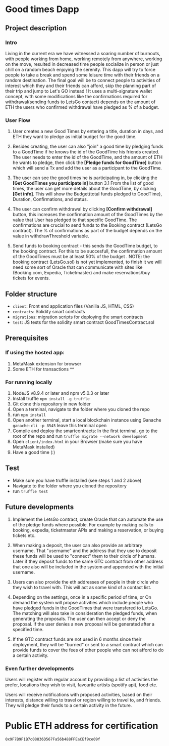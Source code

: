 # Good times Dapp
## Project description

### Intro
Living in the current era we have witnessed a soaring number of burnouts, with people working from home, working remotely from anywhere, working on the move, resulted in  decreased time people socialize in person or just chill on a random beach enjoying the serenity. This dapp will try to force people to take a break and spend some leisure time with their friends on a random destination. The final goal will be to connect people to activities of interest which they and their friends can afford, skip the planning part of their trip and jump to Let's GO instead !
It uses a multi-signature wallet concept, with some modifications like the confirmations required for withdrawal(sending funds to LetsGo contact) depends on the amount of ETH the users who confirmed withdrawal have pledged as % of a budget.

### User Flow

1. User creates a new Good Times by entering a title, duration in days, and ETH they want to pledge as initial budget for the good time.

2. Besides creating, the user can also "join" a good time by pledging funds to a GoodTime if he knows the id of the GoodTime his friends created. The user needs to enter the id of the GoodTime, and the amount of ETH he wants to pledge, then click the **[Pledge funds for GoodTime]** button which will send a Tx and add the user as a participant to the GoodTime.

3. The user can see the good times he is participating in, by clicking the **[Get GoodTimes you participate in]** button
3.1 From the list of good times, the user can get more details about the GoodTime, by clicking **[Get info]**. This will show the Budget(total funds pledged to GoodTime), Duration, Confirmations, and status.

4. The user can confirm withdrawal by clicking **[Confirm withdrawal]** button, this increases the confirmation amount of the GoodTimes by the value that User has pledged to that specific GoodTime. The confirmations are crucial to send funds to the Booking contract (LetsGo contract). The % of confirmations as part of the budget depends on the value in withdrawThreshold variable.

5. Send funds to booking contract - this sends the GoodTime budget, to the booking contract. For this to be succesfull, the confirmation amount of the GoodTimes must be at least 50% of the budget . NOTE: the booking contract (LetsGo.sol) is not yet implemented, to finish it we will need some sort of Oracle that can communicate with sites like (Booking.com, Expedia, Ticketmaster) and make reservations/buy tickets for events.

## Folder structure
- `client`: Front end application files (Vanilla JS, HTML, CSS)
- `contracts`: Solidity smart contracts
- `migrations`: migration scripts for deploying the smart contracts
- `test`: JS tests for the solidity smart contract GoodTimesContract.sol

## Prerequisites
### If using the hosted app:
1. MetaMask extension for browser
2. Some ETH for transactions ^^

### For running locally
1. NodeJS v8.9.4 or later and npm v5.0.3 or later
2. Install truffle `npm install -g truffle` 
3. Git clone this repository in new folder
4. Open a terminal, navigate to the folder where you cloned the repo
5. run `npm install`
6. Open another terminal, start a local blockchain instance using Ganache `ganache-cli -p 8545` leave this terminal open
7. Compile and deploy the smartcontracts: In the first terminal, go to the root of the repo and run `truffle migrate --network development`
8. Open `client/index.html` in your Browser (make sure you have MetaMask installed)
9. Have a good time (:)

## Test
- Make sure you have truffle installed (see steps 1 and 2 above)
- Navigate to the folder where you cloned the repository
- run `truffle test`


## Future developments

1. Implement the LetsGo contract, create Oracle that can automate the use of the pledge funds where possible. For example by making calls to booking, expedia, ticketmaster APIs and making a reservation, or buying tickets etc.

2. When making a deposit, the user can also provide an arbitrary username. That "username" and the address that they use to deposit these funds will be used to "connect" them to their circle of humans. Later if they deposit funds to the same GTC contract from other address that one also will be included in the system and appended with the initial username.

3. Users can also provide the eth addresses of people in their circle who they wish to travel with. This will act as some kind of a contact list.

4. Depending on the settings, once in a specific period of time, or On demand the system will propse activities which include people who have pledged funds in the GoodTimes that were transfered to LetsGo. The matching will also take in consideration the pledged funds, when generating the proposals. The user can then accept or deny the proposal. If the user denies a new proposal will be generated after a specified time.

5. If the GTC contract funds are not used in 6 months since their deployment, they will be "burned" or sent to a smart contract which can provide funds to cover the fees of other people who can not afford to do a certain activity.


### Even further developments
Users will register with regular account by providing a list of activities the prefer, locations they wish to visit, favourite artists (spotify api), food etc.

Users  will receive notifications with proposed activities, based on their interests, distance willing to travel or region willing to travel to, and friends.
They will pledge their funds to a certain activity in the future.


# Public ETH address for certification
`0x9F7B9F1B7c08836D567Fa56b488FFEaCEf9ce09f`